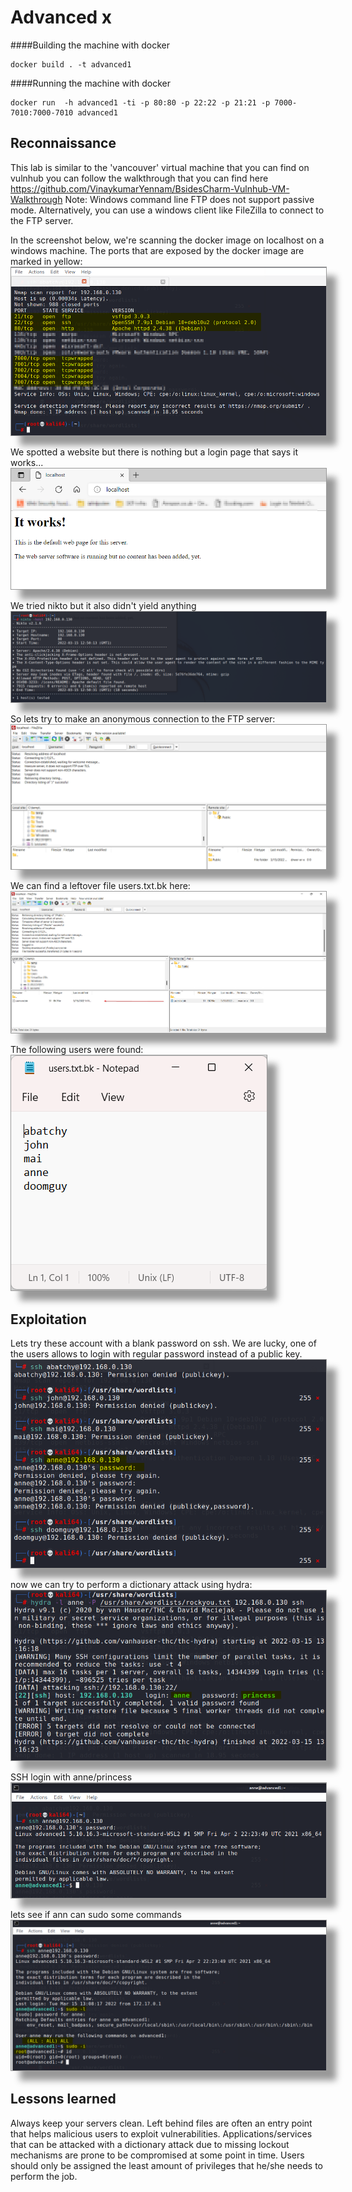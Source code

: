 # Advanced x


####Building the machine with docker
```
docker build . -t advanced1
```
####Running the machine with docker
```
docker run  -h advanced1 -ti -p 80:80 -p 22:22 -p 21:21 -p 7000-7010:7000-7010 advanced1
```

## Reconnaissance
This lab is similar to the 'vancouver' virtual machine that you can find on vulnhub
you can follow the walkthrough that you can find here https://github.com/VinaykumarYennam/BsidesCharm-Vulnhub-VM-Walkthrough
Note: Windows command line FTP does not support passive mode. Alternatively, you can use a windows client like FileZilla to connect to the FTP server.

In the screenshot below, we're scanning the docker image on localhost on a windows machine. The ports that are exposed by the docker image are marked in yellow:
<img  src="https://raw.githubusercontent.com/blabla1337/skf-labs/master/.gitbook/assets/infra/advanced1/nmap.png" style="box-shadow: 15px 15px 10px #999;  border: 1px solid #999" />

We spotted a website but there is nothing but a login page that says it works...
<img  src="https://raw.githubusercontent.com/blabla1337/skf-labs/master/.gitbook/assets/infra/advanced1/web.png" style="box-shadow: 15px 15px 10px #999;  border: 1px solid #999" />

We tried nikto but it also didn't yield anything
<img  src="https://raw.githubusercontent.com/blabla1337/skf-labs/master/.gitbook/assets/infra/advanced1/nikto.png" style="box-shadow: 15px 15px 10px #999;  border: 1px solid #999" />

So lets try to make an anonymous connection to the FTP server:
<img  src="https://raw.githubusercontent.com/blabla1337/skf-labs/master/.gitbook/assets/infra/advanced1/filezilla1.png" style="box-shadow: 15px 15px 10px #999;  border: 1px solid #999" />

We can find a leftover file users.txt.bk here:
<img  src="https://raw.githubusercontent.com/blabla1337/skf-labs/master/.gitbook/assets/infra/advanced1/filezilla2.png" style="box-shadow: 15px 15px 10px #999;  border: 1px solid #999" />


The following users were found:
<img  src="https://raw.githubusercontent.com/blabla1337/skf-labs/master/.gitbook/assets/infra/advanced1/users.png" style="box-shadow: 15px 15px 10px #999;  border: 1px solid #999" />

## Exploitation
Lets try these account with a blank password on ssh. We are lucky, one of the users allows to login with regular password instead of a public key.
<img  src="https://raw.githubusercontent.com/blabla1337/skf-labs/master/.gitbook/assets/infra/advanced1/ssh.png" style="box-shadow: 15px 15px 10px #999;  border: 1px solid #999" />

now we can try to perform a dictionary attack using hydra:
<img  src="https://raw.githubusercontent.com/blabla1337/skf-labs/master/.gitbook/assets/infra/advanced1/hydra.png" style="box-shadow: 15px 15px 10px #999;  border: 1px solid #999" />

SSH login with anne/princess
<img  src="https://raw.githubusercontent.com/blabla1337/skf-labs/master/.gitbook/assets/infra/advanced1/sshlogin.png" style="box-shadow: 15px 15px 10px #999;  border: 1px solid #999" />

lets see if ann can sudo some commands
<img  src="https://raw.githubusercontent.com/blabla1337/skf-labs/master/.gitbook/assets/infra/advanced1/sudo.png" style="box-shadow: 15px 15px 10px #999;  border: 1px solid #999" />

## Lessons learned
Always keep your servers clean. Left behind files are often an entry point that helps malicious users to exploit vulnerabilities.
Applications/services that can be attacked with a dictionary attack due to missing lockout mechanisms are prone to be compromised at some point in time.
Users should only be assigned the least amount of privileges that he/she needs to perform the job.

